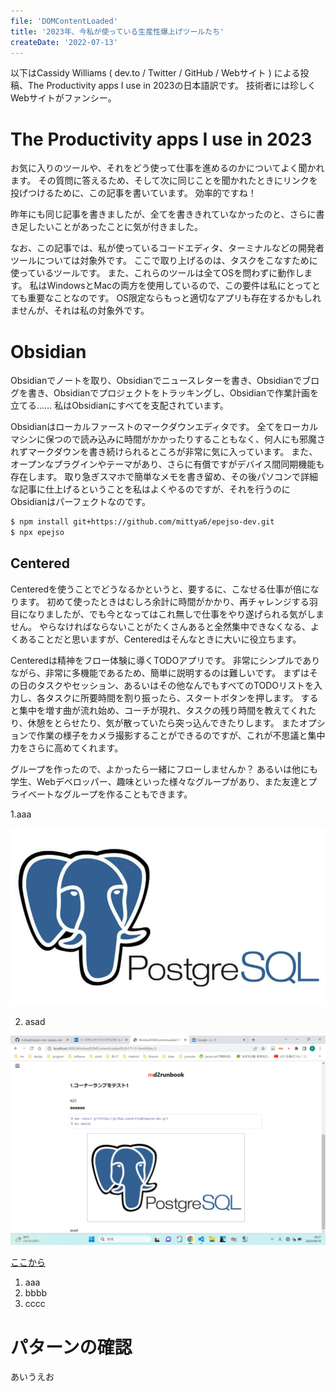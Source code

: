 ```yaml
---
file: 'DOMContentLoaded'
title: '2023年、今私が使っている生産性爆上げツールたち'
createDate: '2022-07-13'
---
```



以下はCassidy Williams ( dev.to / Twitter / GitHub / Webサイト ) による投稿、The Productivity apps I use in 2023の日本語訳です。
技術者には珍しくWebサイトがファンシー。

# The Productivity apps I use in 2023
お気に入りのツールや、それをどう使って仕事を進めるのかについてよく聞かれます。
その質問に答えるため、そして次に同じことを聞かれたときにリンクを投げつけるために、この記事を書いています。
効率的ですね！

昨年にも同じ記事を書きましたが、全てを書ききれていなかったのと、さらに書き足したいことがあったことに気が付きました。

なお、この記事では、私が使っているコードエディタ、ターミナルなどの開発者ツールについては対象外です。
ここで取り上げるのは、タスクをこなすために使っているツールです。
また、これらのツールは全てOSを問わずに動作します。
私はWindowsとMacの両方を使用しているので、この要件は私にとってとても重要なことなのです。
OS限定ならもっと適切なアプリも存在するかもしれませんが、それは私の対象外です。

# Obsidian
Obsidianでノートを取り、Obsidianでニュースレターを書き、Obsidianでブログを書き、Obsidianでプロジェクトをトラッキングし、Obsidianで作業計画を立てる……
私はObsidianにすべてを支配されています。

Obsidianはローカルファーストのマークダウンエディタです。
全てをローカルマシンに保つので読み込みに時間がかかったりすることもなく、何人にも邪魔されずマークダウンを書き続けられるところが非常に気に入っています。
また、オープンなプラグインやテーマがあり、さらに有償ですがデバイス間同期機能も存在します。
取り急ぎスマホで簡単なメモを書き留め、その後パソコンで詳細な記事に仕上げるということを私はよくやるのですが、それを行うのにObsidianはパーフェクトなのです。

```sh
$ npm install git+https://github.com/mittya6/epejso-dev.git
$ npx epejso 
```


## Centered
Centeredを使うことでどうなるかというと、要するに、こなせる仕事が倍になります。
初めて使ったときはむしろ余計に時間がかかり、再チャレンジする羽目になりましたが、でも今となってはこれ無しで仕事をやり遂げられる気がしません。
やらなければならないことがたくさんあると全然集中できなくなる、よくあることだと思いますが、Centeredはそんなときに大いに役立ちます。

Centeredは精神をフロー体験に導くTODOアプリです。
非常にシンプルでありながら、非常に多機能であるため、簡単に説明するのは難しいです。
まずはその日のタスクやセッション、あるいはその他なんでもすべてのTODOリストを入力し、各タスクに所要時間を割り振ったら、スタートボタンを押します。
すると集中を増す曲が流れ始め、コーチが現れ、タスクの残り時間を教えてくれたり、休憩をとらせたり、気が散っていたら突っ込んできたりします。
またオプションで作業の様子をカメラ撮影することができるのですが、これが不思議と集中力をさらに高めてくれます。

グループを作ったので、よかったら一緒にフローしませんか？
あるいは他にも学生、Webデベロッパー、趣味といった様々なグループがあり、また友達とプライベートなグループを作ることもできます。

1.aaa

![エビフライトライアングル](./PostgreSQL.jpg "サンプル")

2. asad

![エビフライトライアングル](./test.png "サンプル")

[ここから](https://oversleptabit.com/archives/5084)

1. aaa
2. bbbb
3. cccc

# パターンの確認

あいうえお